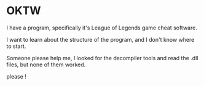 # OKTW
I have a program, specifically it's League of Legends game cheat software.

I want to learn about the structure of the program, and I don't know where to start.

Someone please help me, I looked for the decompiler tools and read the .dll files, but none of them worked.

please !
